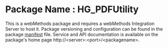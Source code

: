 # Package Name : HG_PDFUtility
This is a webMethods package and requires a webMethods Integration Server to host it. Package versioning and configuration can be found in the package [manifest](./HG_PDFUtility/manifest.v3) file. Service and API documentation is available on the package's home page http://&lt;server&gt;:&lt;port&gt;/&lt;packagename>.